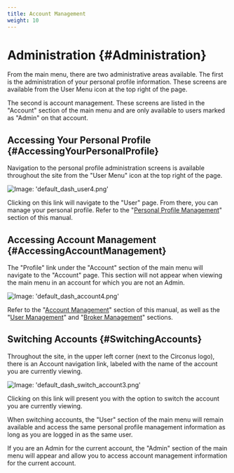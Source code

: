```yaml
---
title: Account Management
weight: 10
---
```


# Administration {#Administration}
From the main menu, there are two administrative areas available.  The first is the administration of your personal profile information. These screens are available from the User Menu icon at the top right of the page.

The second is account management. These screens are listed in the "Account" section of the main menu and are only available to users marked as "Admin" on that account.


## Accessing Your Personal Profile {#AccessingYourPersonalProfile}
Navigation to the personal profile administration screens is available throughout the site from the "User Menu" icon at the top right of the page.

![Image: 'default_dash_user4.png'](/images/circonus/default_dash_user4.png)

Clicking on this link will navigate to the "User" page. From there, you can manage your personal profile. Refer to the "[Personal Profile Management](/Administration/Profile.md)" section of this manual.


## Accessing Account Management {#AccessingAccountManagement}
The "Profile" link under the "Account" section of the main menu will navigate to the "Account" page. This section will not appear when viewing the main menu in an account for which you are not an Admin.

![Image: 'default_dash_account4.png'](/images/circonus/default_dash_account4.png)

Refer to the "[Account Management](/Administration/Account.md)" section of this manual, as well as the "[User Management](/Administration/Account/Users.md)" and "[Broker Management](/Administration/Account/BrokerManagement.md)" sections.


## Switching Accounts {#SwitchingAccounts}
Throughout the site, in the upper left corner (next to the Circonus logo), there is an Account navigation link, labeled with the name of the account you are currently viewing.

![Image: 'default_dash_switch_account3.png'](/images/circonus/default_dash_switch_account3.png)

Clicking on this link will present you with the option to switch the account you are currently viewing.

When switching accounts, the "User" section of the main menu will remain available and access the same personal profile management information as long as you are logged in as the same user.

If you are an Admin for the current account, the "Admin" section of the main menu will appear and allow you to access account management information for the current account.
